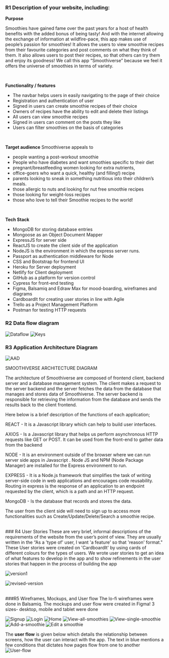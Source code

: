 
### R1 Description of your website, including:
 **Purpose**

  Smoothies have gained fame over the past years for a host of health benefits with the added bonus of being tasty!  And with the internet allowing the exchange of information at wildfire-pace, this app makes use of people’s passion for smoothies! It allows the users to view smoothie recipes from their favourite categories and post comments on what they think of them. It also allows users to post their recipes, so that others can try them and enjoy its goodness! We call this app “Smoothiverse” because we feel it offers the universe of smoothies in terms of variety.

<br>

**Functionality / features**
- The navbar helps users in easily navigating to the page of their choice
- Registration and authentication of user
- Signed in users can create smoothie recipes of their choice
- Owners of recipes have the ability to edit and delete their listings
- All users can view smoothie recipes
- Signed in users can comment on the posts they like
- Users can filter smoothies on the basis of categories

<br>

**Target audience**
Smoothiverse appeals to 
- people wanting a post-workout smoothie
- People who have diabetes and want smoothies specific to their diet
- pregnant/breastfeeding women looking for extra nutrients,
- office-goers who want a quick, healthy (and filling!) recipe 
- parents looking to sneak in something nutritious into their children’s meals. 
- those allergic to nuts and looking for nut free smoothie recipes
- those looking for weight-loss recipes
- those who love to tell their Smoothie recipes to the world!

<br>

 **Tech Stack**
 - MongoDB for storing database entries
 - Mongoose as an Object Document Mapper
 - ExpressJS for server side
 - ReactJS to create the client side of the application
 - NodeJS is the environment in which the express server runs.
 - Passport as authentication middleware for Node
 - CSS and Bootstrap for frontend UI
 - Heroku for Server deployment 
 - Netlify for Client deployment
 - GitHub as a platform for version control 
 - Cypress for front-end testing
 - Figma, Balsamiq and Edraw Max for mood-boarding, wireframes and diagrams
 - CardboardIt for creating user stories in line with Agile
 - Trello as a Project Management Platform
 - Postman for testing HTTP requests

 ### R2 Data flow diagram

 ![Dataflow](./docs/DFD1.png)
 ![Keys](./docs/KEYDFD.png)
  
### R3 Application Architecture Diagram

![AAD](./docs/ARCHITECTURE-DIAGRAM.png)

SMOOTHIVERSE ARCHITECTURE DIAGRAM

The architecture of Smoothiverse are composed of frontend client, backend server and  a database management system.  The client makes a request to the server backend and the server fetches the data from the database that manages and stores data of Smoothiverse. The server backend is responsible for retrieving the information from the database and sends the results back to the client frontend. 

Here below is a brief description of the functions of each application;

REACT -  It is a Javascript library which can help to build user interfaces.
 
AXIOS -  Is a Javascript library that helps us perform asynchronous HTTP requests like GET or POST. It can be used from the front-end to gather data from the backend
 
NODE - It is an environment outside of the browser where we can run server side apps in Javascript . Node JS and NPM (Node Package Manager) are installed for the Express environment to run.
 
EXPRESS - It is a Node.js framework that simplifies the task of writing server-side code in web applications and encourages code reusability. Routing in express is the response of an application to an endpoint requested by the client, which is a path and an HTTP request. 
 
MongoDB - Is the database that records and stores the data. 
 
The user from the client side will need to sign up to access more functionalities such as Create/Update/Delete/Search a smoothie recipe. 

<br>
### R4 User Stories
These are very brief, informal descriptions of the requirements of the website from the user’s point of view. They are usually written in the “As a 'type of' user, I want 'a feature' so that 'reason' format."
These User stories were created on 'CardboardIt' by using cards of different colours for the types of users.
We wrote user stories to get an idea of what features to develop in the app and to show refinements in the user stories that happen in the process of building the app

![version1](./docs/version1.png)

![revised-version](./docs/revised-version.png)

<br>
###R5 Wireframes, Mockups, and User flow
The lo-fi wireframes were done in Balsamiq. The mockups and user flow were created in Figma!
3 sizes- desktop, mobile and tablet were done

![Signup](./docs/sign-up.png)
![Login](./docs/login.png)
![Home](./docs/home.png)
![View-all-smoothies](./docs/view-all.png)
![View-single-smoothie](./docs/view-single.png)
![Add-a-smoothie](./docs/post-smoothie.png)
![Edit a smoothie](./docs/edit-smoothie.png)

The **user flow** is given below which details the relationship between screens, how the user can interact with the app. The text in blue mentions a few conditions that dictates how pages flow from one to another
![User-flow](./docs/user-flow.png)
